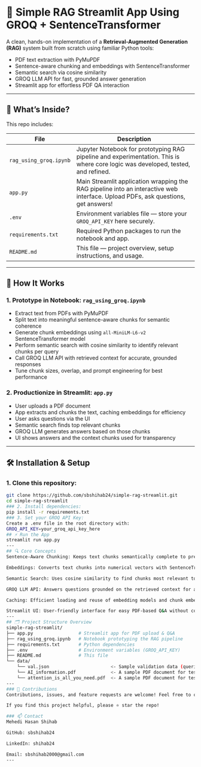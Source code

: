 # 📄 Simple RAG Streamlit App Using GROQ + SentenceTransformer



A clean, hands-on implementation of a **Retrieval-Augmented Generation (RAG)** system built from scratch using familiar Python tools:

- PDF text extraction with PyMuPDF
- Sentence-aware chunking and embeddings with SentenceTransformer
- Semantic search via cosine similarity
- GROQ LLM API for fast, grounded answer generation
- Streamlit app for effortless PDF QA interaction

---

## 🚀 What’s Inside?

This repo includes:

| File                | Description                                                   |
|---------------------|---------------------------------------------------------------|
| `rag_using_groq.ipynb` | Jupyter Notebook for prototyping RAG pipeline and experimentation. This is where core logic was developed, tested, and refined. |
| `app.py`            | Main Streamlit application wrapping the RAG pipeline into an interactive web interface. Upload PDFs, ask questions, get answers! |
| `.env`              | Environment variables file — store your `GROQ_API_KEY` here securely. |
| `requirements.txt`  | Required Python packages to run the notebook and app.         |
| `README.md`         | This file — project overview, setup instructions, and usage.  |

---

## 🧠 How It Works

### 1. Prototype in Notebook: `rag_using_groq.ipynb`

- Extract text from PDFs with PyMuPDF
- Split text into meaningful sentence-aware chunks for semantic coherence
- Generate chunk embeddings using `all-MiniLM-L6-v2` SentenceTransformer model
- Perform semantic search with cosine similarity to identify relevant chunks per query
- Call GROQ LLM API with retrieved context for accurate, grounded responses
- Tune chunk sizes, overlap, and prompt engineering for best performance

### 2. Productionize in Streamlit: `app.py`

- User uploads a PDF document
- App extracts and chunks the text, caching embeddings for efficiency
- User asks questions via the UI
- Semantic search finds top relevant chunks
- GROQ LLM generates answers based on those chunks
- UI shows answers and the context chunks used for transparency

---

## 🛠️ Installation & Setup

### 1. Clone this repository:

```bash
git clone https://github.com/sbshihab24/simple-rag-streamlit.git
cd simple-rag-streamlit
### 2. Install dependencies:
pip install -r requirements.txt
### 3. Set your GROQ API Key:
Create a .env file in the root directory with:
GROQ_API_KEY=your_groq_api_key_here
## ⚡ Run the App
streamlit run app.py
---
## 🔍 Core Concepts
Sentence-Aware Chunking: Keeps text chunks semantically complete to preserve meaning

Embeddings: Converts text chunks into numerical vectors with SentenceTransformer

Semantic Search: Uses cosine similarity to find chunks most relevant to your query

GROQ LLM API: Answers questions grounded on the retrieved context for accuracy and reliability

Caching: Efficient loading and reuse of embedding models and chunk embeddings for performance

Streamlit UI: User-friendly interface for easy PDF-based Q&A without coding
---
## 🗂️ Project Structure Overview
simple-rag-streamlit/
├── app.py                 # Streamlit app for PDF upload & Q&A
├── rag_using_groq.ipynb   # Notebook prototyping the RAG pipeline
├── requirements.txt       # Python dependencies
├── .env                   # Environment variables (GROQ_API_KEY)
├── README.md              # This file
└── data/
    └── val.json                       <- Sample validation data (queries and answers)
    └── AI_information.pdf             <- A sample PDF document for testing.
    └── attention_is_all_you_need.pdf  <- A sample PDF document for testing (for Multi-Modal RAG).
---
### 🤝 Contributions
Contributions, issues, and feature requests are welcome! Feel free to open a PR or submit an issue.

If you find this project helpful, please ⭐ star the repo!

### 📫 Contact
Mehedi Hasan Shihab

GitHub: sbshihab24

LinkedIn: shihab24

Email: sbshihab2000@gmail.com
---
